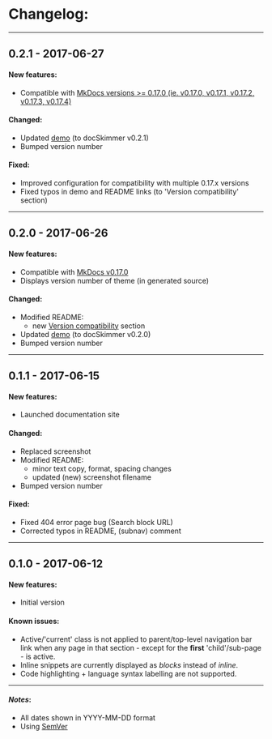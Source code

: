 # Changelog:

- - -
## 0.2.1 - 2017-06-27

#### New features:
* Compatible with [MkDocs versions >= 0.17.0 (ie. v0.17.0, v0.17.1, v0.17.2, v0.17.3, v0.17.4)](https://github.com/mkdocs/mkdocs/releases)

#### Changed:
* Updated [demo](https://hfagerlund.github.io/mkdocs-docskimmer/) (to docSkimmer v0.2.1)
* Bumped version number

#### Fixed:
* Improved configuration for compatibility with multiple 0.17.x versions
* Fixed typos in demo and README links (to 'Version compatibility' section)
- - -
## 0.2.0 - 2017-06-26

#### New features:
* Compatible with [MkDocs v0.17.0](https://github.com/mkdocs/mkdocs/releases)
* Displays version number of theme (in generated source)

#### Changed:
* Modified README:
  * new [Version compatibility](https://github.com/hfagerlund/mkdocs-docskimmer#version) section
* Updated [demo](https://hfagerlund.github.io/mkdocs-docskimmer/) (to docSkimmer v0.2.0)
* Bumped version number
- - -
## 0.1.1 - 2017-06-15

#### New features:
* Launched documentation site

#### Changed:
* Replaced screenshot
* Modified README:
  * minor text copy, format, spacing changes
  * updated (new) screenshot filename
* Bumped version number

#### Fixed:
* Fixed 404 error page bug (Search block URL)
* Corrected typos in README, (subnav) comment
- - -
## 0.1.0 - 2017-06-12
#### New features:
* Initial version

#### Known issues:
* Active/'current' class is not applied to parent/top-level navigation bar link when any page in that section - except for the **first** 'child'/sub-page - is active.
* Inline <code></code> snippets are currently displayed as *blocks* instead of *inline*.
* Code highlighting + language syntax labelling are not supported.
- - -
#### *Notes*: 
* All dates shown in YYYY-MM-DD format
* Using [SemVer](http://semver.org/)
